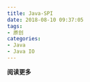 ```yaml
---
title: Java-SPI
date: 2018-08-10 09:37:05
tags: 
- 原创
categories: 
- Java
- Java IO
---
```


__阅读更多__

<!--more-->
